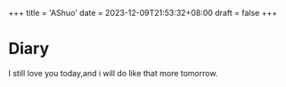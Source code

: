 +++
title = 'AShuo'
date = 2023-12-09T21:53:32+08:00
draft = false
+++
# Diary
I still love you today,and i will do like that more tomorrow.